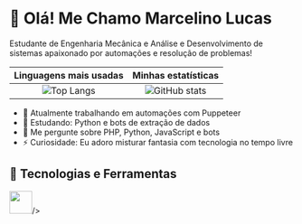 # 👋 Olá! Me Chamo Marcelino Lucas

Estudante de Engenharia Mecânica e Análise e Desenvolvimento de sistemas apaixonado por automações e resolução de problemas!

| Linguagens mais usadas | Minhas estatísticas |
| :--: | :--: |
| ![Top Langs](https://github-readme-stats.vercel.app/api/top-langs/?username=MarcelinoLucasOA&layout=compact&theme=tokyonight) | ![GitHub stats](https://github-readme-stats.vercel.app/api?username=MarcelinoLucasOA&show_icons=true&theme=tokyonight) |

- 🔭 Atualmente trabalhando em automações com Puppeteer
- 🌱 Estudando: Python e bots de extração de dados
- 💬 Me pergunte sobre PHP, Python, JavaScript e bots
- ⚡ Curiosidade: Eu adoro misturar fantasia com tecnologia no tempo livre

## 🚀 Tecnologias e Ferramentas
<img src="https://cdn.jsdelivr.net/gh/devicons/devicon@latest/icons/php/php-original.svg"  width="40px"/>/>
